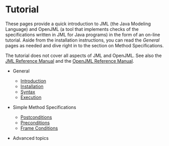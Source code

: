# Tutorial

These pages provide a quick introduction to JML (the Java Modeling Language) and 
OpenJML (a tool that implements checks of the specifications written in JML for Java programs)
in the form of an on-line tutorial.
Aside from the installation instructions, you can read the _General_ pages as needed and dive right in to the section on Method Specifications.

The tutorial does not cover all aspects of JML and OpenJML. See also the 
[JML Reference Manual](../documentation/JML_Reference_Manual.pdf)
and the [OpenJML Reference Manual](../documentation/OpenJMLUserGuide.pdf).



* General
  * [Introduction](Introduction)
  * [Installation](Installation)
  * [Syntax](Syntax)
  * [Execution](Execution)

* Simple Method Specifications
  * [Postconditions](Postconditions)
  * [Preconditions](Preconditions)
  * [Frame Conditions](FrameConditions)

* Advanced topics

<!--
embedded comments
Java annotations
heavyweight method specs
arithmetic modes
invariants
JML types
JML expressions

-->
